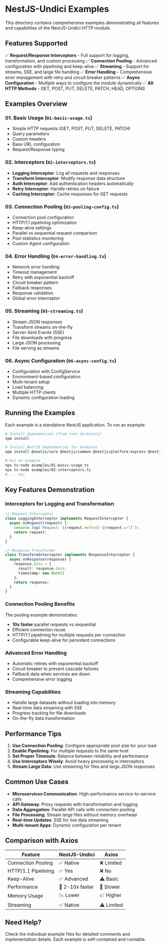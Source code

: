 # NestJS-Undici Examples

This directory contains comprehensive examples demonstrating all features and capabilities of the NestJS-Undici HTTP module.

## Features Supported

✅ **Request/Response Interceptors** - Full support for logging, transformation, and custom processing
✅ **Connection Pooling** - Advanced configuration with pipelining and keep-alive
✅ **Streaming** - Support for streams, SSE, and large file handling
✅ **Error Handling** - Comprehensive error management with retry and circuit breaker patterns
✅ **Async Configuration** - Multiple ways to configure the module dynamically
✅ **All HTTP Methods** - GET, POST, PUT, DELETE, PATCH, HEAD, OPTIONS

## Examples Overview

### 01. Basic Usage (`01-basic-usage.ts`)
- Simple HTTP requests (GET, POST, PUT, DELETE, PATCH)
- Query parameters
- Custom headers
- Base URL configuration
- Request/Response typing

### 02. Interceptors (`02-interceptors.ts`)
- **Logging Interceptor**: Log all requests and responses
- **Transform Interceptor**: Modify response data structure
- **Auth Interceptor**: Add authentication headers automatically
- **Retry Interceptor**: Handle retries on failure
- **Caching Interceptor**: Cache responses for GET requests

### 03. Connection Pooling (`03-pooling-config.ts`)
- Connection pool configuration
- HTTP/1.1 pipelining optimization
- Keep-alive settings
- Parallel vs sequential request comparison
- Pool statistics monitoring
- Custom Agent configuration

### 04. Error Handling (`04-error-handling.ts`)
- Network error handling
- Timeout management
- Retry with exponential backoff
- Circuit breaker pattern
- Fallback responses
- Response validation
- Global error interceptor

### 05. Streaming (`05-streaming.ts`)
- Stream JSON responses
- Transform streams on-the-fly
- Server-Sent Events (SSE)
- File downloads with progress
- Large JSON processing
- File serving as streams

### 06. Async Configuration (`06-async-config.ts`)
- Configuration with ConfigService
- Environment-based configuration
- Multi-tenant setup
- Load balancing
- Multiple HTTP clients
- Dynamic configuration loading

## Running the Examples

Each example is a standalone NestJS application. To run an example:

```bash
# Install dependencies (from root directory)
npm install

# Install NestJS dependencies for examples
npm install @nestjs/core @nestjs/common @nestjs/platform-express @nestjs/config

# Run an example
npx ts-node examples/01-basic-usage.ts
npx ts-node examples/02-interceptors.ts
# ... etc
```

## Key Features Demonstration

### Interceptors for Logging and Transformation

```typescript
// Request Interceptor
class LoggingInterceptor implements RequestInterceptor {
  async onRequest(request) {
    console.log(`Request: ${request.method} ${request.url}`);
    return request;
  }
}

// Response Transformer
class TransformInterceptor implements ResponseInterceptor {
  async onResponse(response) {
    response.data = {
      result: response.data,
      timestamp: new Date()
    };
    return response;
  }
}
```

### Connection Pooling Benefits

The pooling example demonstrates:
- **10x faster** parallel requests vs sequential
- Efficient connection reuse
- HTTP/1.1 pipelining for multiple requests per connection
- Configurable keep-alive for persistent connections

### Advanced Error Handling

- Automatic retries with exponential backoff
- Circuit breaker to prevent cascade failures
- Fallback data when services are down
- Comprehensive error logging

### Streaming Capabilities

- Handle large datasets without loading into memory
- Real-time data streaming with SSE
- Progress tracking for file downloads
- On-the-fly data transformation

## Performance Tips

1. **Use Connection Pooling**: Configure appropriate pool size for your load
2. **Enable Pipelining**: For multiple requests to the same host
3. **Set Proper Timeouts**: Balance between reliability and performance
4. **Use Interceptors Wisely**: Avoid heavy processing in interceptors
5. **Stream Large Data**: Use streaming for files and large JSON responses

## Common Use Cases

- **Microservices Communication**: High-performance service-to-service calls
- **API Gateway**: Proxy requests with transformation and logging
- **Data Aggregation**: Parallel API calls with connection pooling
- **File Processing**: Stream large files without memory overhead
- **Real-time Updates**: SSE for live data streaming
- **Multi-tenant Apps**: Dynamic configuration per tenant

## Comparison with Axios

| Feature | NestJS-Undici | Axios |
|---------|---------------|--------|
| Connection Pooling | ✅ Native | ❌ Limited |
| HTTP/1.1 Pipelining | ✅ Yes | ❌ No |
| Keep-Alive | ✅ Advanced | ⚠️ Basic |
| Performance | 🚀 2-10x faster | 🐢 Slower |
| Memory Usage | 📉 Lower | 📈 Higher |
| Streaming | ✅ Native | ⚠️ Limited |

## Need Help?

Check the individual example files for detailed comments and implementation details. Each example is self-contained and runnable.